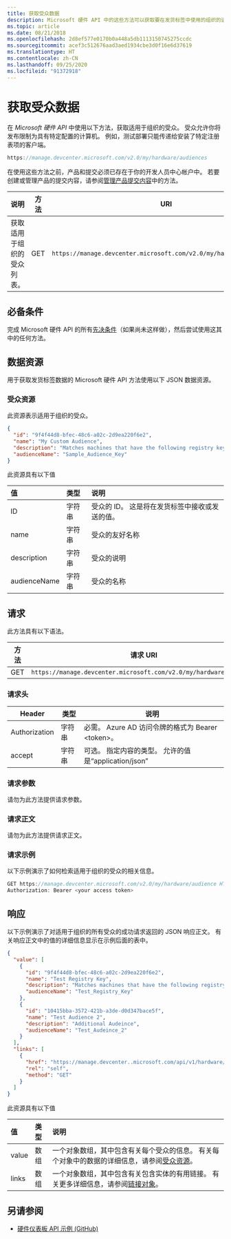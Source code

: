 ```yaml
---
title: 获取受众数据
description: Microsoft 硬件 API 中的这些方法可以获取要在发货标签中使用的组织的适用受众。
ms.topic: article
ms.date: 08/21/2018
ms.openlocfilehash: 2d8ef577e0170b0a448a5db1113150745275ccdc
ms.sourcegitcommit: acef3c512676aad3aed1934cbe3d0f16e6d37619
ms.translationtype: HT
ms.contentlocale: zh-CN
ms.lasthandoff: 09/25/2020
ms.locfileid: "91372918"
---
```

# <a name="get-audience-data"></a>获取受众数据

在 *Microsoft 硬件 API* 中使用以下方法，获取适用于组织的受众。 受众允许你将发布限制为具有特定配置的计算机。 例如，测试部署只能传递给安装了特定注册表项的客户端。

```cpp
https://manage.devcenter.microsoft.com/v2.0/my/hardware/audiences
```

在使用这些方法之前，产品和提交必须已存在于你的开发人员中心帐户中。 若要创建或管理产品的提交内容，请参阅[管理产品提交内容](manage-product-submissions.md)中的方法。

|说明|方法|URI|
|-|-|-|
|获取适用于组织的受众列表。|GET|`https://manage.devcenter.microsoft.com/v2.0/my/hardware/audiences`|

## <a name="prerequisites"></a>必备条件

完成 Microsoft 硬件 API 的所有[先决条件](dashboard-api.md)（如果尚未这样做），然后尝试使用这其中的任何方法。

## <a name="data-resources"></a>数据资源

用于获取发货标签数据的 Microsoft 硬件 API 方法使用以下 JSON 数据资源。

### <a name="audience-resource"></a>受众资源

此资源表示适用于组织的受众。

```json
{
  "id": "9f4f44d8-bfec-48c6-a02c-2d9ea220f6e2",
  "name": "My Custom Audience",
  "description": "Matches machines that have the following registry key: HKEY_LOCAL_MACHINE\\SOFTWARE\\Microsoft\\Windows\\FOO-BAR",
  "audienceName": "Sample_Audience_Key"
}
```

此资源具有以下值

| 值 | 类型 | 说明 |
|:--|:--|:--|
|ID|字符串|受众的 ID。 这是将在发货标签中接收或发送的值。|
|name|字符串|受众的友好名称|
|description|字符串|受众的说明|
|audienceName|字符串|受众的名称|

## <a name="request"></a>请求

此方法具有以下语法。

|方法|请求 URI|
|--|--|
|GET|`https://manage.devcenter.microsoft.com/v2.0/my/hardware/audience`|

### <a name="request-header"></a>请求头

|Header|类型|说明|
|--|--|--|
|Authorization|字符串|必需。 Azure AD 访问令牌的格式为 Bearer \<token\>。|
|accept|字符串|可选。 指定内容的类型。 允许的值是“application/json”|

### <a name="request-parameters"></a>请求参数

请勿为此方法提供请求参数。

### <a name="request-body"></a>请求正文

请勿为此方法提供请求正文。

### <a name="request-examples"></a>请求示例

以下示例演示了如何检索适用于组织的受众的相关信息。

```cpp
GET https://manage.devcenter.microsoft.com/v2.0/my/hardware/audience HTTP/1.1
Authorization: Bearer <your access token>
```

## <a name="response"></a>响应

以下示例演示了对适用于组织的所有受众的成功请求返回的 JSON 响应正文。 有关响应正文中的值的详细信息显示在示例后面的表中。

```json
{
  "value": [
    {
      "id": "9f4f44d8-bfec-48c6-a02c-2d9ea220f6e2",
      "name": "Test Registry Key",
      "description": "Matches machines that have the following registry key: HKEY_LOCAL_MACHINE\\SOFTWARE\\Microsoft\\Windows\\Test Drivers - use at own risk",
      "audienceName": "Test_Registry_Key"
    },
    {
      "id": "10415bba-3572-421b-a3de-d0d347bace5f",
      "name": "Test Audience 2",
      "description": "Additional Audeince",
      "audienceName": "Test_Audeince_2"
    }
  ],
  "links": [
    {
      "href": "https://manage.devcenter..microsoft.com/api/v1/hardware/audiences",
      "rel": "self",
      "method": "GET"
    }
  ]
}
```

此资源具有以下值

| 值 | 类型 | 说明 |
|:--|:--|:--|
| value | 数组 | 一个对象数组，其中包含有关每个受众的信息。 有关每个对象中的数据的详细信息，请参阅[受众资源](#audience-resource)。 |
| links | 数组 | 一个对象数组，其中包含有关包含实体的有用链接。 有关更多详细信息，请参阅[链接对象](get-product-data.md#link-object)。|

## <a name="see-also"></a>另请参阅

- [硬件仪表板 API 示例 (GitHub)](https://aka.ms/hpc_async_api_samples)
